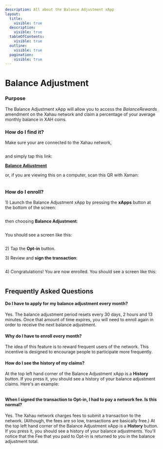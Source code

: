 ```yaml
---
description: All about the Balance Adjustment xApp
layout:
  title:
    visible: true
  description:
    visible: true
  tableOfContents:
    visible: true
  outline:
    visible: true
  pagination:
    visible: true
---
```


# Balance Adjustment

### Purpose

The Balance Adjustment xApp will allow you to access the _BalanceRewards_ amendment on the Xahau network and claim a percentage of your average monthly balance in XAH coins.

### **How do I find it?**

Make sure your are connected to the Xahau network,

<figure><img src="../../.gitbook/assets/Network switch button.png" alt=""><figcaption></figcaption></figure>

and simply tap this link:

[**Balance Adjustment**](https://xumm.app/detect/xapp:xahau.balanceadjustment)

or, if you are viewing this on a computer, scan this QR with Xaman:

<figure><img src="../../.gitbook/assets/Balance Adjustment - 6.png" alt=""><figcaption></figcaption></figure>

### How do I enroll?

1\) Launch the Balance Adjustment xApp by pressing the **xApps** button at the bottom of the screen:&#x20;

<figure><img src="../../.gitbook/assets/xApps Button.png" alt=""><figcaption></figcaption></figure>

then choosing **Balance Adjustment**:

<figure><img src="../../.gitbook/assets/Balance Adjustment - 1.png" alt=""><figcaption></figcaption></figure>

You should see a screen like this:

<figure><img src="../../.gitbook/assets/Balance Adjustment - 2.png" alt=""><figcaption></figcaption></figure>

2\) Tap the **Opt-in** button.

3\) Review and **sign the transaction**:



<figure><img src="../../.gitbook/assets/Balance Adjustment - 3.png" alt=""><figcaption></figcaption></figure>

4\) Congratulations! You are now enrolled. You should see a screen like this:

<figure><img src="../../.gitbook/assets/Balance Adjustment - 4.png" alt=""><figcaption></figcaption></figure>

## Frequently Asked Questions

#### Do I have to apply for my balance adjustment every month?

Yes. The balance adjustment period resets every 30 days, 2 hours and 13 minutes. Once that amount of time expires, you will need to enroll again in order to receive the next balance adjustment.

#### Why do I have to enroll every month?

The idea of this feature is to reward frequent users of the network. This incentive is designed to encourage people to participate more frequently.

#### How do I see the history of my claims?

At the top left hand corner of the Balance Adjustment xApp is a **History** button. If you press it, you should see a history of your balance adjustment claims. Here's an example:



<figure><img src="../../.gitbook/assets/Balance Adjustment - 7.png" alt=""><figcaption></figcaption></figure>

#### When I signed the transaction to Opt-in, I had to pay a network fee. Is this normal?

Yes. The Xahau network charges fees to submit a transaction to the network. (Although, the fees are so low, transactions are basically free.) At the top left hand corner of the Balance Adjustment xApp is a **History** button. If you press it, you should see a history of your balance adjustments. You'll notice that the Fee that you paid to Opt-in is returned to you in the balance adjustment total.



<figure><img src="../../.gitbook/assets/Balance Adjustment - 8.png" alt=""><figcaption></figcaption></figure>







